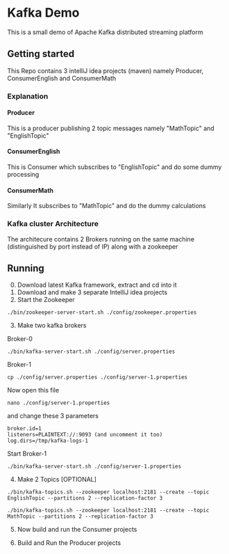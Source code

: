 # Kafka Demo
This is a small demo of Apache Kafka distributed streaming platform

## Getting started
This Repo contains 3 intelliJ idea projects (maven) namely Producer, ConsumerEnglish and ConsumerMath

### Explanation
#### Producer
This is a producer publishing 2 topic messages namely "MathTopic" and "EnglishTopic"

#### ConsumerEnglish
This is Consumer which subscribes to "EnglishTopic" and do some dummy processing

#### ConsumerMath
Similarly It subscribes to "MathTopic" and do the dummy calculations

### Kafka cluster Architecture

The architecure contains 2 Brokers running on the same machine (distinguished by port instead of IP) along with a zookeeper

## Running

0. Download latest Kafka framework, extract and cd into it
1. Download and make 3 separate IntelliJ idea projects
2. Start the Zookeeper

```
./bin/zookeeper-server-start.sh ./config/zookeeper.properties
```
3. Make two kafka brokers

Broker-0

```
./bin/kafka-server-start.sh ./config/server.properties
```

Broker-1

```
cp ./config/server.properties ./config/server-1.properties
```

Now open this file 

```
nano ./config/server-1.properties
```

and change these 3 parameters

```
broker.id=1
listeners=PLAINTEXT://:9093 (and uncomment it too)
log.dirs=/tmp/kafka-logs-1
```

Start Broker-1

```
./bin/kafka-server-start.sh ./config/server-1.properties
```

4. Make 2 Topics [OPTIONAL]

```
./bin/kafka-topics.sh --zookeeper localhost:2181 --create --topic EnglishTopic --partitions 2 --replication-factor 3
```

```
./bin/kafka-topics.sh --zookeeper localhost:2181 --create --topic MathTopic --partitions 2 --replication-factor 3
```

5. Now build and run the Consumer projects

6. Build and Run the Producer projects

